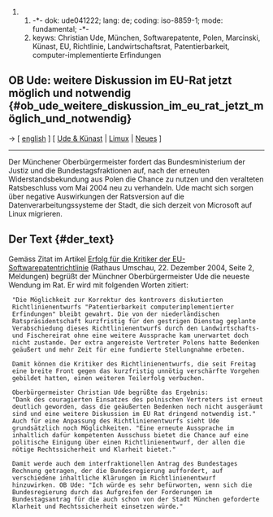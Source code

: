 1.  1.  -\*- dok: ude041222; lang: de; coding: iso-8859-1; mode:
        fundamental; -\*-
    2.  keyws: Christian Ude, München, Softwarepatente, Polen,
        Marcinski, Künast, EU, Richtlinie, Landwirtschaftsrat,
        Patentierbarkeit, computer-implementierte Erfindungen

## OB Ude: weitere Diskussion im EU-Rat jetzt möglich und notwendig {#ob_ude_weitere_diskussion_im_eu_rat_jetzt_möglich_und_notwendig}

-\> \[ [ english](Ude041221En "wikilink") \] \[ [ Ude &
Künast](Ude041221De "wikilink") \| [ Limux](LimuxDe "wikilink") \| [
Neues](SwpatcninoDe "wikilink") \]

------------------------------------------------------------------------

Der Münchener Oberbürgermeister fordert das Bundesministerium der Justiz
und die Bundestagsfraktionen auf, nach der erneuten Widerstandsbekundung
aus Polen die Chance zu nutzen und den veralteten Ratsbeschluss vom Mai
2004 neu zu verhandeln. Ude macht sich sorgen über negative Auswirkungen
der Ratsversion auf die Datenverarbeitungssysteme der Stadt, die sich
derzeit von Microsoft auf Linux migrieren.

## Der Text {#der_text}

Gemäss Zitat im Artikel [Erfolg für die Kritiker der
EU-Softwarepatentrichtlinie](http://www.muenchen.de/vip8/prod2/mde/_de/rubriken/Rathaus/40_dir/presse/2004/ru/12/22.pdf "wikilink")
(Rathaus Umschau, 22. Dezember 2004, Seite 2, Meldungen) begrüßt der
Münchner Oberbürgermeister Ude die neueste Wendung im Rat. Er wird mit
folgenden Worten zitiert:

` "Die Möglichkeit zur Korrektur des kontrovers diskutierten`\
` Richtlinienentwurfs "Patentierbarkeit computerimplementierter`\
` Erfindungen" bleibt gewahrt. Die von der niederländischen`\
` Ratspräsidentschaft kurzfristig für den gestrigen Dienstag geplante`\
` Verabschiedung dieses Richtlinienentwurfs durch den Landwirtschafts-`\
` und Fischereirat ohne eine weitere Aussprache kam unerwartet doch`\
` nicht zustande. Der extra angereiste Vertreter Polens hatte Bedenken`\
` geäußert und mehr Zeit für eine fundierte Stellungnahme erbeten.`

` Damit können die Kritiker des Richtlinienentwurfs, die seit Freitag`\
` eine breite Front gegen das kurzfristig unnötig verschärfte Vorgehen`\
` gebildet hatten, einen weiteren Teilerfolg verbuchen.`

` Oberbürgermeister Christian Ude begrüßte das Ergebnis:`\
` "Dank des couragierten Einsatzes des polnischen Vertreters ist erneut`\
` deutlich geworden, dass die geäußerten Bedenken noch nicht ausgeräumt`\
` sind und eine weitere Diskussion im EU Rat dringend notwendig ist."`\
` Auch für eine Anpassung des Richtlinienentwurfs sieht Ude`\
` grundsätzlich noch Möglichkeiten. "Eine erneute Aussprache im`\
` inhaltlich dafür kompetenten Ausschuss bietet die Chance auf eine`\
` politische Einigung über einen Richtlinienentwurf, der allen die`\
` nötige Rechtssicherheit und Klarheit bietet."`

` Damit werde auch dem interfraktionellen Antrag des Bundestages`\
` Rechnung getragen, der die Bundesregierung auffordert, auf`\
` verschiedene inhaltliche Klärungen im Richtlinienentwurf`\
` hinzuwirken. OB Ude: "Ich würde es sehr befürworten, wenn sich die`\
` Bundesregierung durch das Aufgreifen der Forderungen im`\
` Bundestagsantrag für die auch schon von der Stadt München geforderte`\
` Klarheit und Rechtssicherheit einsetzen würde."`
